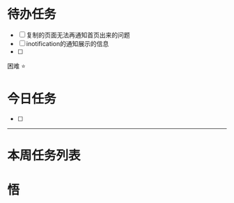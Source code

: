 # 待办任务
- [ ] 复制的页面无法再通知首页出来的问题
- [ ] inotification的通知展示的信息
- [ ] 

困难
⭐

# 今日任务
- [ ] 




------
# 本周任务列表



# 悟